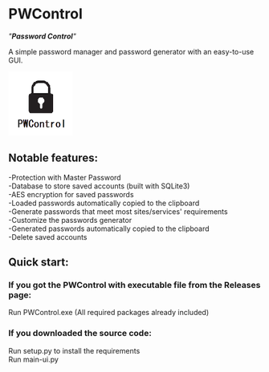 # PWControl
_"**Password Control**"_

A simple password manager and password generator with an easy-to-use GUI. <br/>

<img src="logo.png" width="128" height="128" alt="scrcpy"/> <br/>

## Notable features:
-Protection with Master Password <br/>
-Database to store saved accounts (built with SQLite3) <br/>
-AES encryption for saved passwords <br/>
-Loaded passwords automatically copied to the clipboard <br/>
-Generate passwords that meet most sites/services' requirements <br/>
-Customize the passwords generator <br/>
-Generated passwords automatically copied to the clipboard <br/>
-Delete saved accounts <br/>


## Quick start:

### If you got the PWControl with executable file from the Releases page:
Run PWControl.exe (All required packages already included)

### If you downloaded the source code:
Run setup.py to install the requirements <br/>
Run main-ui.py
